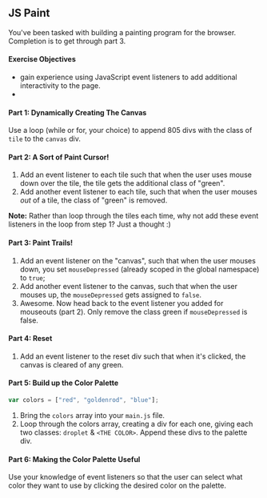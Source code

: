 ## JS Paint

You've been tasked with building a painting program for the browser. Completion is to get through part 3.

#### Exercise Objectives

- gain experience using JavaScript event listeners to add additional interactivity to the page.
- 

#### Part 1: Dynamically Creating The Canvas

Use a loop (while or for, your choice) to append 805 divs with the class of `tile` to the `canvas` div.

#### Part 2: A Sort of Paint Cursor!

1. Add an event listener to each tile such that when the user uses mouse down over the tile, the tile gets the additional class of "green".
1. Add another event listener to each tile, such that when the user mouses *out* of a tile, the class of "green" is removed.

__Note:__ Rather than loop through the tiles each time, why not add these event listeners in the loop from step 1? Just a thought :)

#### Part 3: Paint Trails!

1. Add an event listener on the "canvas", such that when the user mouses down, you set `mouseDepressed` (already scoped in the global namespace) to `true`;
1. Add another event listener to the canvas, such that when the user mouses up, the `mouseDepressed` gets assigned to `false`.
1. Awesome. Now head back to the event listener you added for mouseouts (part 2). Only remove the class green if `mouseDepressed` is false. 

#### Part 4: Reset 

1. Add an event listener to the reset div such that when it's clicked, the canvas is cleared of any green.

#### Part 5: Build up the Color Palette

```js
var colors = ["red", "goldenrod", "blue"];
```
1. Bring the `colors` array into your `main.js` file.
2. Loop through the colors array, creating a div for each one, giving each two classes: `droplet` & `<THE COLOR>`. Append these divs to the palette div.

#### Part 6: Making the Color Palette Useful

Use your knowledge of event listeners so that the user can select what color they want to use by clicking the desired color on the palette.
